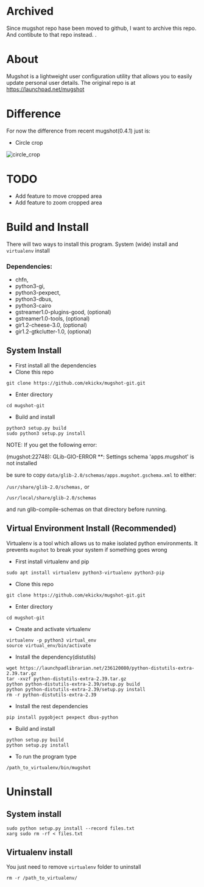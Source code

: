 # Archived
Since mugshot repo hase been moved to github, I want to archive this repo. And contibute to that repo instead. .

# About
Mugshot is a lightweight user configuration utility that allows you to easily 
update personal user details. The original repo is at https://launchpad.net/mugshot

# Difference
For now the difference from recent mugshot(0.4.1) just is:
- Circle crop

![circle_crop](https://i.imgur.com/l3v5tMo.png )

# TODO
- Add feature to move cropped area
- Add feature to zoom cropped area

# Build and Install
There will two ways to install this program. System (wide) install and `virtualenv` install
### Dependencies: 
- chfn, 
- python3-gi, 
- python3-pexpect, 
- python3-dbus, 
- python3-cairo
- gstreamer1.0-plugins-good, (optional)
- gstreamer1.0-tools, (optional)
- gir1.2-cheese-3.0, (optional)
- gir1.2-gtkclutter-1.0, (optional)
## System Install
- First install all the dependencies
- Clone this repo
```
git clone https://github.com/ekickx/mugshot-git.git
```
- Enter directory
```
cd mugshot-git
```
- Build and install
```
python3 setup.py build
sudo python3 setup.py install
```
NOTE: If you get the following error:

(mugshot:22748): GLib-GIO-ERROR **: Settings schema 'apps.mugshot' is not installed

be sure to copy `data/glib-2.0/schemas/apps.mugshot.gschema.xml` to either:

`/usr/share/glib-2.0/schemas,` or

`/usr/local/share/glib-2.0/schemas`

and run glib-compile-schemas on that directory before running.
## Virtual Environment Install (Recommended)
Virtualenv is a tool which allows us to make isolated python environments. It prevents `mugshot` to break your system if something goes wrong
- First install virtualenv and pip
```
sudo apt install virtualenv python3-virtualenv python3-pip
```
- Clone this repo
```
git clone https://github.com/ekickx/mugshot-git.git
```
- Enter directory
```
cd mugshot-git
```
- Create and activate virtualenv
```
virtualenv -p python3 virtual_env
source virtual_env/bin/activate
```
- Install the dependency(distutils)
```
wget https://launchpadlibrarian.net/236120080/python-distutils-extra-2.39.tar.gz
tar -xvzf python-distutils-extra-2.39.tar.gz
python python-distutils-extra-2.39/setup.py build
python python-distutils-extra-2.39/setup.py install
rm -r python-distutils-extra-2.39
```
- Install the rest dependencies
```
pip install pygobject pexpect dbus-python
```
- Build and install
```
python setup.py build
python setup.py install
```
- To run the program type 
```
/path_to_virtualenv/bin/mugshot
```

# Uninstall
## System install
```
sudo python setup.py install --record files.txt  
xarg sudo rm -rf < files.txt
```
## Virtualenv install
You just need to remove `virtualenv` folder to uninstall
```
rm -r /path_to_virtualenv/
```

